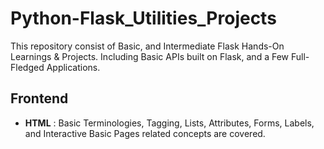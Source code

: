 # Python-Flask_Utilities_Projects
This repository consist of Basic, and Intermediate Flask Hands-On Learnings &amp; Projects. Including Basic APIs built on Flask, and a Few Full-Fledged Applications.

## Frontend

- **HTML** : Basic Terminologies, Tagging, Lists, Attributes, Forms, Labels, and Interactive Basic Pages related concepts are covered.

